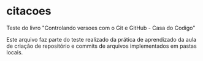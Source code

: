 # citacoes
Teste do livro "Controlando versoes com o Git e GitHub - Casa do Codigo"

Este arquivo faz parte do teste realizado da prática de aprendizado da aula de criação de repositório e commits de arquivos implementados em pastas locais.
